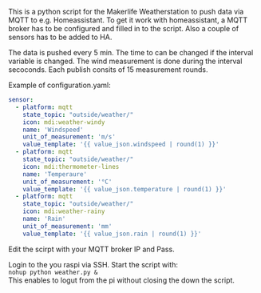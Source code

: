 This is a python script for the Makerlife Weatherstation to push data via MQTT to e.g. Homeassistant. To get it work with homeassistant, a MQTT broker has to be configured and filled in to the script. Also a couple of sensors has to be added to HA. 

The data is pushed every 5 min. The time to can be changed if the interval variable is changed. The wind measurement is done during the interval secoconds. Each publish consits of 15 measurement rounds.

Example of configuration.yaml:
```yaml
sensor:
  - platform: mqtt
    state_topic: "outside/weather/"
    icon: mdi:weather-windy
    name: 'Windspeed'
    unit_of_measurement: 'm/s'
    value_template: '{{ value_json.windspeed | round(1) }}'
  - platform: mqtt
    state_topic: "outside/weather/"
    icon: mdi:thermometer-lines
    name: 'Temperaure'
    unit_of_measurement: '°C'
    value_template: '{{ value_json.temperature | round(1) }}'
  - platform: mqtt
    state_topic: "outside/weather/"
    icon: mdi:weather-rainy
    name: 'Rain'
    unit_of_measurement: 'mm'
    value_template: '{{ value_json.rain | round(1) }}'
```

Edit the scirpt with your MQTT broker IP and Pass. <br>

Login to the you raspi via SSH. Start the script with:<br>
`nohup python weather.py &` <br>
This enables to logut from the pi without closing the down the script.
